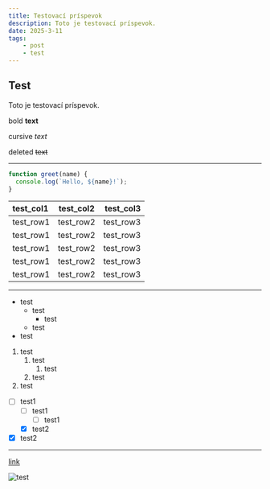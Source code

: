 ```yaml
---
title: Testovací príspevok
description: Toto je testovací príspevok.
date: 2025-3-11
tags:
    - post
    - test
---
```

## Test

Toto je testovací príspevok.

bold **text**

cursive *text*

deleted ~~text~~

---

```javascript
function greet(name) {
  console.log(`Hello, ${name}!`);
}
```

| test_col1 | test_col2 | test_col3 |
| :-------- | :-------: | --------: |
| test_row1 | test_row2 | test_row3 |
| test_row1 | test_row2 | test_row3 |
| test_row1 | test_row2 | test_row3 |
| test_row1 | test_row2 | test_row3 |
| test_row1 | test_row2 | test_row3 |

---

- test
  - test
    - test
  - test
- test

1. test
   1. test
      1. test
   2. test
2. test

- [ ] test1
  - [ ] test1
    - [ ] test1
  - [X] test2
- [X] test2

---

[link](https://personal-page-mrm.netlify.app/ "Toto je odkaz")

![test](/mike-pfp.jpg)
